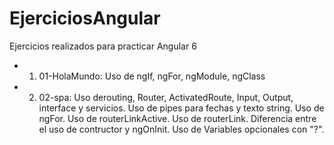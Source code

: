 # EjerciciosAngular
Ejercicios realizados para practicar Angular 6

- 1. 01-HolaMundo: Uso de ngIf, ngFor, ngModule, ngClass
- 2. 02-spa: Uso derouting, Router, ActivatedRoute, Input, Output, interface y servicios.
Uso de pipes para fechas y texto string.
Uso de ngFor.
Uso de routerLinkActive.
Uso de routerLink.
Diferencia entre el uso de contructor y ngOnInit.
Uso de Variables opcionales con "?".

